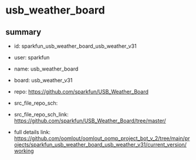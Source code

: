 # usb_weather_board
 
## summary 
* id: sparkfun_usb_weather_board_usb_weather_v31
* user: sparkfun
* name: usb_weather_board
* board: usb_weather_v31
* repo: https://github.com/sparkfun/USB_Weather_Board



* src_file_repo_sch: 
* src_file_repo_sch_link: https://github.com/sparkfun/USB_Weather_Board/tree/master/
* full details link: https://github.com/oomlout/oomlout_oomp_project_bot_v_2/tree/main/projects/sparkfun_usb_weather_board_usb_weather_v31/current_version/working  







